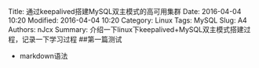 Title: 通过keepalived搭建MySQL双主模式的高可用集群
Date: 2016-04-04 10:20
Modified: 2016-04-04 10:20
Category: Linux
Tags: MySQL
Slug: A4
Authors: nJcx
Summary: 介绍一下linux下keepalived+MySQL双主模式搭建过程，记录一下学习过程
##第一篇测试
- markdown语法
